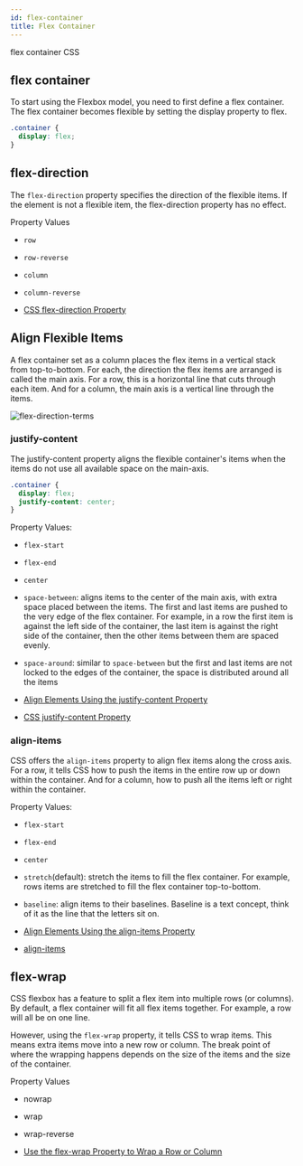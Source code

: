 ```yaml
---
id: flex-container
title: Flex Container
---
```


flex container  CSS 

## flex container

To start using the Flexbox model, you need to first define a flex container. The flex container becomes flexible by setting the display property to flex.

```css
.container {
  display: flex;
}
```

## flex-direction

The `flex-direction` property specifies the direction of the flexible items. If the element is not a flexible item, the flex-direction property has no effect.

Property Values

- `row`
- `row-reverse`
- `column`
- `column-reverse`


- [CSS flex-direction Property](https://www.w3schools.com/cssref/css3_pr_flex-direction.asp)

## Align Flexible Items

A flex container set as a column places the flex items in a vertical stack from top-to-bottom. For each, the direction the flex items are arranged is called the main axis. For a row, this is a horizontal line that cuts through each item. And for a column, the main axis is a vertical line through the items.

![flex-direction-terms](https://www.w3.org/TR/css-flexbox-1/images/flex-direction-terms.svg)

### justify-content

The justify-content property aligns the flexible container's items when the items do not use all available space on the main-axis.

```css
.container {
  display: flex;
  justify-content: center;
}
```

Property Values:

- `flex-start`
- `flex-end`
- `center`
- `space-between`: aligns items to the center of the main axis, with extra space placed between the items. The first and last items are pushed to the very edge of the flex container. For example, in a row the first item is against the left side of the container, the last item is against the right side of the container, then the other items between them are spaced evenly.
- `space-around`: similar to `space-between` but the first and last items are not locked to the edges of the container, the space is distributed around all the items



- [Align Elements Using the justify-content Property](https://learn.freecodecamp.org/responsive-web-design/css-flexbox/align-elements-using-the-justify-content-property/)
- [CSS justify-content Property](https://www.w3schools.com/cssref/css3_pr_justify-content.asp)

### align-items

CSS offers the `align-items` property to align flex items along the cross axis. For a row, it tells CSS how to push the items in the entire row up or down within the container. And for a column, how to push all the items left or right within the container.

Property Values:

- `flex-start`
- `flex-end`
- `center`
- `stretch`(default): stretch the items to fill the flex container. For example, rows items are stretched to fill the flex container top-to-bottom.
- `baseline`: align items to their baselines. Baseline is a text concept, think of it as the line that the letters sit on.



- [Align Elements Using the align-items Property](https://learn.freecodecamp.org/responsive-web-design/css-flexbox/align-elements-using-the-align-items-property)
- [align-items](https://css-tricks.com/almanac/properties/a/align-items/)

## flex-wrap

CSS flexbox has a feature to split a flex item into multiple rows (or columns). By default, a flex container will fit all flex items together. For example, a row will all be on one line.

However, using the `flex-wrap` property, it tells CSS to wrap items. This means extra items move into a new row or column. The break point of where the wrapping happens depends on the size of the items and the size of the container.

Property Values

- nowrap
- wrap
- wrap-reverse



- [Use the flex-wrap Property to Wrap a Row or Column](https://learn.freecodecamp.org/responsive-web-design/css-flexbox/use-the-flex-wrap-property-to-wrap-a-row-or-column)

